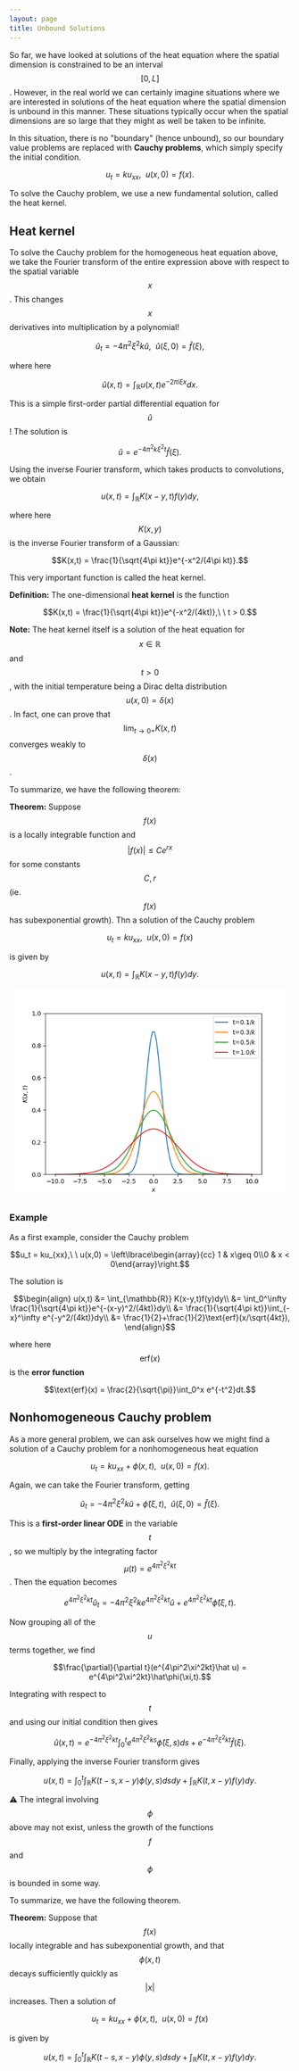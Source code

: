 ```yaml
---
layout: page
title: Unbound Solutions
---
```


So far, we have looked at solutions of the heat equation where the spatial dimension is constrained to be an interval $$[0,L]$$.
However, in the real world we can certainly imagine situations where we are interested in solutions of the heat equation where the spatial dimension is unbound in this manner.
These situations typically occur when the spatial dimensions are so large that they might as well be taken to be infinite.

In this situation, there is no "boundary" (hence unbound), so our boundary value problems are replaced with **Cauchy problems**, which simply specify the initial condition.

$$u_t = ku_{xx},\ \ u(x,0) = f(x).$$

To solve the Cauchy problem, we use a new fundamental solution, called the heat kernel.

## Heat kernel

To solve the Cauchy problem for the homogeneous heat equation above, we take the Fourier transform of the entire expression above with respect to the spatial variable $$x$$.
This changes $$x$$ derivatives into multiplication by a polynomial!

$$\hat u_t = -4\pi^2\xi^2k\hat u,\ \ \hat u(\xi,0) = \hat f(\xi),$$

where here

$$\hat u(x,t) = \int_{\mathbb{R}} u(x,t)e^{-2\pi i\xi x}dx.$$

This is a simple first-order partial differential equation for $$\hat u$$!
The solution is

$$\hat u = e^{-4\pi^2k\xi^2 t}\hat f(\xi).$$

Using the inverse Fourier transform, which takes products to convolutions, we obtain

$$u(x,t) = \int_{\mathbb{R}} K(x-y,t)f(y)dy,$$

where here $$K(x,y)$$ is the inverse Fourier transform of a Gaussian:

$$K(x,t) = \frac{1}{\sqrt{4\pi kt}}e^{-x^2/(4\pi kt)}.$$

This very important function is called the heat kernel.

**Definition:** The one-dimensional **heat kernel** is the function

$$K(x,t) = \frac{1}{\sqrt{4\pi kt}}e^{-x^2/(4kt)},\ \ t > 0.$$

**Note:** The heat kernel itself is a solution of the heat equation for $$x\in\mathbb{R}$$ and $$t > 0$$, with the initial temperature being a Dirac delta distribution $$u(x,0) = \delta(x)$$.
In fact, one can prove that $$\lim_{t\rightarrow 0+} K(x,t)$$ converges weakly to $$\delta(x)$$.

To summarize, we have the following theorem:

**Theorem:**  Suppose $$f(x)$$ is a locally integrable function and $$\lvert f(x)\rvert \leq Ce^{rx}$$ for some constants $$C,r$$ (ie. $$f(x)$$ has subexponential growth).  Thn a solution of the Cauchy problem

$$u_t = ku_{xx},\ \ u(x,0) = f(x)$$

is given by

$$u(x,t) = \int_{\mathbb{R}} K(x-y,t)f(y)dy.$$

<p align="center"><img width=500 src="fig/012-heat-kernel.png"/></p>

### Example

As a first example, consider the Cauchy problem

$$u_t = ku_{xx},\ \ u(x,0) = \left\lbrace\begin{array}{cc} 1 & x\geq 0\\0 & x < 0\end{array}\right.$$

The solution is

$$\begin{align}
u(x,t)
  &= \int_{\mathbb{R}} K(x-y,t)f(y)dy\\
  &= \int_0^\infty \frac{1}{\sqrt{4\pi kt}}e^{-(x-y)^2/(4kt)}dy\\
  &=  \frac{1}{\sqrt{4\pi kt}}\int_{-x}^\infty e^{-y^2/(4kt)}dy\\
  &=  \frac{1}{2}+\frac{1}{2}\text{erf}(x/\sqrt{4kt}),
\end{align}$$

where here $$\text{erf}(x)$$ is the **error function**

$$\text{erf}(x) = \frac{2}{\sqrt{\pi}}\int_0^x e^{-t^2}dt.$$

## Nonhomogeneous Cauchy problem

As a more general problem, we can ask ourselves how we might find a solution of a Cauchy problem for a nonhomogeneous heat equation


$$u_t = ku_{xx} + \phi(x,t),\ \ u(x,0) = f(x).$$

Again, we can take the Fourier transform, getting

$$\hat u_t = -4\pi^2\xi^2 k\hat u + \hat\phi(\xi,t),\ \ \hat u(\xi,0) = \hat f(\xi).$$

This is a **first-order linear ODE** in the variable $$t$$, so we multiply by the integrating factor $$\mu(t) = e^{4\pi^2\xi^2kt}$$.
Then the equation becomes

$$e^{4\pi^2\xi^2kt}\hat u_t = -4\pi^2\xi^2 ke^{4\pi^2\xi^2kt}\hat u + e^{4\pi^2\xi^2kt}\hat\phi(\xi,t).$$

Now grouping all of the $$u$$ terms together, we find

$$\frac{\partial}{\partial t}(e^{4\pi^2\xi^2kt}\hat u) = e^{4\pi^2\xi^2kt}\hat\phi(\xi,t).$$

Integrating with respect to $$t$$ and using our initial condition then gives

$$\hat u(x,t) = e^{-4\pi^2\xi^2kt}\int_0^t e^{4\pi^2\xi^2ks}\hat \phi(\xi,s)ds + e^{-4\pi^2\xi^2kt}\hat f(\xi).$$

Finally, applying the inverse Fourier transform gives

$$u(x,t) = \int_0^t \int_{\mathbb{R}} K(t-s,x-y)\phi(y,s)dsdy + \int_{\mathbb{R}} K(t,x-y)f(y)dy.$$

:warning:  The integral involving $$\phi$$ above may not exist, unless the growth of the functions $$f$$ and $$\phi$$ is bounded in some way.

To summarize, we have the following theorem.

**Theorem:** Suppose that $$f(x)$$ locally integrable and has subexponential growth, and that $$\phi(x,t)$$ decays sufficiently quickly as $$\lvert x\rvert$$ increases.
Then a solution of 

$$u_t = ku_{xx} + \phi(x,t),\ \ u(x,0) = f(x)$$

is given by

$$u(x,t) = \int_0^t \int_{\mathbb{R}} K(t-s,x-y)\phi(y,s)dsdy + \int_{\mathbb{R}} K(t,x-y)f(y)dy.$$


